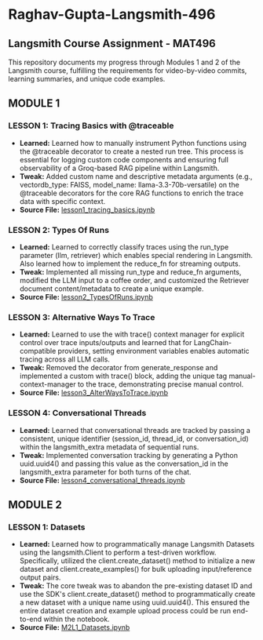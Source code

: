 # Raghav-Gupta-Langsmith-496
## Langsmith Course Assignment - MAT496

This repository documents my progress through Modules 1 and 2 of the Langsmith course, fulfilling the requirements for video-by-video commits, learning summaries, and unique code examples.


 ## MODULE 1

 ### LESSON 1: Tracing Basics with @traceable
 - **Learned:** Learned how to manually instrument Python functions using the @traceable decorator to create a nested run tree. This process is essential for logging custom code components and ensuring full observability of a Groq-based RAG pipeline within Langsmith.
 - **Tweak:** Added custom name and descriptive metadata arguments (e.g., vectordb_type: FAISS, model_name: llama-3.3-70b-versatile) on the @traceable decorators for the core RAG functions to enrich the trace data with specific context.
 - **Source File:** [lesson1_tracing_basics.ipynb](lesson1_tracing_basics.ipynb) 

 ### LESSON 2: Types Of Runs
 - **Learned:** Learned to correctly classify traces using the run_type parameter (llm, retriever) which enables special rendering in Langsmith. Also learned how to implement the reduce_fn for streaming outputs.
 - **Tweak:** Implemented all missing run_type and reduce_fn arguments, modified the LLM input to a coffee order, and customized the Retriever document content/metadata to create a unique example.
 - **Source File:** [lesson2_TypesOfRuns.ipynb](lesson2_TypesOfRuns.ipynb) 

 ### LESSON 3: Alternative Ways To Trace
 - **Learned:** Learned to use the with trace() context manager for explicit control over trace inputs/outputs and learned that for LangChain-compatible providers, setting environment variables enables automatic tracing across all LLM calls.
 - **Tweak:** Removed the decorator from generate_response and implemented a custom with trace() block, adding the unique tag manual-context-manager to the trace, demonstrating precise manual control.
 - **Source File:** [lesson3_AlterWaysToTrace.ipynb](lesson3_AlterWaysToTrace.ipynb) 

 ### LESSON 4: Conversational Threads
 - **Learned:** Learned that conversational threads are tracked by passing a consistent, unique identifier (session_id, thread_id, or conversation_id) within the langsmith_extra metadata of sequential runs.
 - **Tweak:** Implemented conversation tracking by generating a Python uuid.uuid4() and passing this value as the conversation_id in the langsmith_extra parameter for both turns of the chat.
 - **Source File:** [lesson4_conversational_threads.ipynb](lesson4_conversational_threads.ipynb)


 ## MODULE 2

 ### LESSON 1: Datasets
 - **Learned:** Learned how to programmatically manage Langsmith Datasets using the langsmith.Client to perform a test-driven workflow. Specifically, utilized the client.create_dataset() method to initialize a new dataset and client.create_examples() for bulk uploading input/reference output pairs.
 - **Tweak:** The core tweak was to abandon the pre-existing dataset ID and use the SDK's client.create_dataset() method to programmatically create a new dataset with a unique name using uuid.uuid4(). This ensured the entire dataset creation and example upload process could be run end-to-end within the notebook.
 - **Source File:** [M2L1_Datasets.ipynb](M2L11_Datasets.ipynb)

